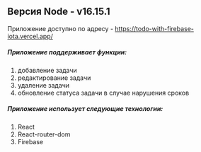 ## Версия Node - v16.15.1

Приложение доступно по адресу - https://todo-with-firebase-iota.vercel.app/

##### Приложение поддерживает функции:
1. добавление задачи
2. редактирование задачи
3. удаление задачи
4. обновление статуса задачи в случае нарушения сроков

##### Приложение использует следующие технологии:
1. React
2. React-router-dom
3. Firebase